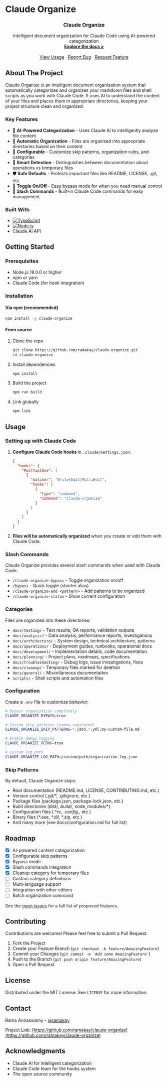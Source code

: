 # Claude Organize

<div align="center">

<h3 align="center">Claude Organize</h3>

  <p align="center">
    Intelligent document organization for Claude Code using AI-powered categorization
    <br />
    <a href="https://github.com/ramakay/claude-organize"><strong>Explore the docs »</strong></a>
    <br />
    <br />
    <a href="#usage">View Usage</a>
    ·
    <a href="https://github.com/ramakay/claude-organize/issues">Report Bug</a>
    ·
    <a href="https://github.com/ramakay/claude-organize/issues">Request Feature</a>
  </p>
</div>

## About The Project

Claude Organize is an intelligent document organization system that automatically categorizes and organizes your markdown files and shell scripts as you work with Claude Code. It uses AI to understand the content of your files and places them in appropriate directories, keeping your project structure clean and organized.

### Key Features

- 🤖 **AI-Powered Categorization** - Uses Claude AI to intelligently analyze file content
- 📁 **Automatic Organization** - Files are organized into appropriate directories based on their content
- 🔧 **Configurable** - Customize skip patterns, organization rules, and categories
- 🎯 **Smart Detection** - Distinguishes between documentation about operations vs temporary files
- 🛡️ **Safe Defaults** - Protects important files like README, LICENSE, .git, etc.
- 🔄 **Toggle On/Off** - Easy bypass mode for when you need manual control
- 📝 **Slash Commands** - Built-in Claude Code commands for easy management

### Built With

* [![TypeScript][TypeScript]][TypeScript-url]
* [![Node.js][Node.js]][Node-url]
* Claude AI API

## Getting Started

### Prerequisites

- Node.js 18.0.0 or higher
- npm or yarn
- Claude Code (for hook integration)

### Installation

#### Via npm (recommended)

```bash
npm install -g claude-organize
```

#### From source

1. Clone the repo
   ```bash
   git clone https://github.com/ramakay/claude-organize.git
   cd claude-organize
   ```

2. Install dependencies
   ```bash
   npm install
   ```

3. Build the project
   ```bash
   npm run build
   ```

4. Link globally
   ```bash
   npm link
   ```

## Usage

### Setting up with Claude Code

1. **Configure Claude Code hooks** in `.claude/settings.json`:
   ```json
   {
     "hooks": {
       "PostToolUse": [
         {
           "matcher": "Write|Edit|MultiEdit",
           "hooks": [
             {
               "type": "command",
               "command": "claude-organize"
             }
           ]
         }
       ]
     }
   }
   ```

2. **Files will be automatically organized** when you create or edit them with Claude Code.

### Slash Commands

Claude Organize provides several slash commands when used with Claude Code:

- `/claude-organize-bypass` - Toggle organization on/off
- `/bypass` - Quick toggle (shorter alias)
- `/claude-organize-add <pattern>` - Add patterns to be organized
- `/claude-organize-status` - Show current configuration

### Categories

Files are organized into these directories:

- `docs/testing/` - Test results, QA reports, validation outputs
- `docs/analysis/` - Data analysis, performance reports, investigations
- `docs/architecture/` - System design, technical architecture, patterns
- `docs/operations/` - Deployment guides, runbooks, operational docs
- `docs/development/` - Implementation details, code documentation
- `docs/planning/` - Project plans, roadmaps, specifications
- `docs/troubleshooting/` - Debug logs, issue investigations, fixes
- `docs/cleanup/` - Temporary files marked for deletion
- `docs/general/` - Miscellaneous documentation
- `scripts/` - Shell scripts and automation files

### Configuration

Create a `.env` file to customize behavior:

```bash
# Bypass organization completely
CLAUDE_ORGANIZE_BYPASS=true

# Custom skip patterns (comma-separated)
CLAUDE_ORGANIZE_SKIP_PATTERNS=*.json,*.yml,my-custom-file.md

# Enable debug logging
CLAUDE_ORGANIZE_DEBUG=true

# Custom log path
CLAUDE_ORGANIZE_LOG_PATH=/custom/path/organization-log.json
```

### Skip Patterns

By default, Claude Organize skips:
- Root documentation (README.md, LICENSE, CONTRIBUTING.md, etc.)
- Version control (.git/*, .gitignore, etc.)
- Package files (package.json, package-lock.json, etc.)
- Build directories (dist/*, build/*, node_modules/*)
- Configuration files (.*rc, *.config.*, etc.)
- Binary files (*.exe, *.dll, *.zip, etc.)
- And many more (see docs/configuration.md for full list)

## Roadmap

- [x] AI-powered content categorization
- [x] Configurable skip patterns
- [x] Bypass mode
- [x] Slash commands integration
- [x] Cleanup category for temporary files
- [ ] Custom category definitions
- [ ] Multi-language support
- [ ] Integration with other editors
- [ ] Batch organization command

See the [open issues](https://github.com/ramakay/claude-organize/issues) for a full list of proposed features.

## Contributing

Contributions are welcome! Please feel free to submit a Pull Request.

1. Fork the Project
2. Create your Feature Branch (`git checkout -b feature/AmazingFeature`)
3. Commit your Changes (`git commit -m 'Add some AmazingFeature'`)
4. Push to the Branch (`git push origin feature/AmazingFeature`)
5. Open a Pull Request

## License

Distributed under the MIT License. See `LICENSE` for more information.

## Contact

Rama Annaswamy - [@ramakay](https://github.com/ramakay)

Project Link: [https://github.com/ramakay/claude-organize](https://github.com/ramakay/claude-organize)

## Acknowledgments

* Claude AI for intelligent categorization
* Claude Code team for the hooks system
* The open source community

<!-- MARKDOWN LINKS & IMAGES -->
[TypeScript]: https://img.shields.io/badge/TypeScript-007ACC?style=for-the-badge&logo=typescript&logoColor=white
[TypeScript-url]: https://www.typescriptlang.org/
[Node.js]: https://img.shields.io/badge/Node.js-43853D?style=for-the-badge&logo=node.js&logoColor=white
[Node-url]: https://nodejs.org/
